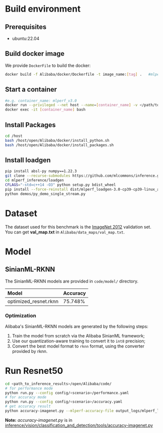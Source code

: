 # Build environment

## Prerequisites

* ubuntu:22.04

## Build docker image

We provide `DockerFile` to build the docker:

```bash
docker build -f Alibaba/docker/Dockerfile -t image_name:[tag] .   #mlperf:v3.0
```

## Start a container

```bash
#e.g. container_name: mlperf_v3.0
docker run --privileged --net host --name=[container_name] -v </path/to/alibaba-submission>:/host -itd ubuntu:22.04 bash 
docker exec -it [container_name] bash
```

## Install Packages

```bash
cd /host
bash /host/open/Alibaba/docker/install_python.sh 
bash /host/open/Alibaba/docker/install_packages.sh 
```


## Install loadgen

```bash
pip install absl-py numpy==1.22.3
git clone --recurse-submodules https://github.com/mlcommons/inference.git mlperf_inference
cd mlperf_inference/loadgen
CFLAGS="-std=c++14 -O3" python setup.py bdist_wheel
pip install --force-reinstall dist/mlperf_loadgen-3.0-cp39-cp39-linux_aarch64.whl
python demos/py_demo_single_stream.py
```

# Dataset

The dataset used for this benchmark is the [ImageNet 2012](http://image-net.org/challenges/LSVRC/2012/) validation set.
You can get **val_map.txt** in `Alibaba/data_maps/val_map.txt`.

# Model

## SinianML-RKNN

The SinianML-RKNN models are provided in `code/model/` directory.

| Model                  | Accuracy               | 
| :--------------------- | :--------------------- | 
| optimized_resnet.rknn  |  75.748%               |  

### Optimization

Alibaba's SinianML-RKNN models are generated by the following steps:

1. Train the model from scratch via the Alibaba SinianML framework;
2. Use our quantization-aware training to convert it to `int8` precision;
3. Convert the best model format to `rknn` format, using the converter provided by rknn.

# Run Resnet50

```bash
cd <path_to_inference_results>/open/Alibaba/code/
# for performance mode
python run.py --config config/<scenario>/performance.yaml
# for accuracy mode
python run.py --config config/<scenario>/accuracy.yaml
# get accuracy result
python accuracy-imagenet.py --mlperf-accuracy-file output_logs/mlperf_log_accuracy.json --imagenet-val-file <ILSVRC2012_img_val>/val_map.txt --dtype int32
```

**Note:** *accuracy-imagenet.py* is
in [inference/vision/classification_and_detection/tools/accuracy-imagenet.py](https://github.com/mlcommons/inference/blob/master/vision/classification_and_detection/tools/accuracy-imagenet.py) 
